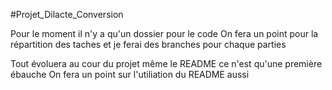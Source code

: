 #Projet_Dilacte_Conversion

Pour le moment il n'y a qu'un dossier pour le code 
On fera un point pour la répartition des taches et je ferai des branches pour chaque parties

Tout évoluera au cour du projet même le README ce n'est qu'une première ébauche
On fera un point sur l'utiliation du README aussi
